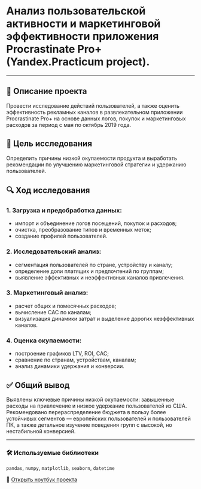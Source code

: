 # Анализ пользовательской активности и маркетинговой эффективности приложения Procrastinate Pro+ (Yandex.Practicum project).

---

## 📌 Описание проекта  
Провести исследование действий пользователей, а также оценить эффективность рекламных каналов в развлекательном приложении Procrastinate Pro+ на основе данных логов, покупок и маркетинговых расходов за период с мая по октябрь 2019 года.

## 🎯 Цель исследования  
Определить причины низкой окупаемости продукта и выработать рекомендации по улучшению маркетинговой стратегии и удержанию пользователей.

## 🔍 Ход исследования

### 1. Загрузка и предобработка данных:
- импорт и объединение логов посещений, покупок и расходов;
- очистка, преобразование типов и временных меток;
- создание профилей пользователей.

### 2. Исследовательский анализ:
- сегментация пользователей по стране, устройству и каналу;
- определение доли платящих и предпочтений по группам;
- выявление эффективных и неэффективных каналов привлечения.

### 3. Маркетинговый анализ:
- расчет общих и помесячных расходов;
- вычисление CAC по каналам;
- визуализация динамики затрат и выделение дорогих неэффективных каналов.

### 4. Оценка окупаемости:
- построение графиков LTV, ROI, CAC;
- сравнение по странам, устройствам, каналам;
- анализ динамики удержания и конверсии.

## ✅ Общий вывод  
Выявлены ключевые причины низкой окупаемости: завышенные расходы на привлечение и низкое удержание пользователей из США. Рекомендовано перераспределение бюджета в пользу более устойчивых сегментов — европейских пользователей и пользователей ПК, а также детальное изучение поведения групп с высокой, но нестабильной конверсией.

---

### 🛠 Используемые библиотеки

`pandas`, `numpy`, `matplotlib`, `seaborn`, `datetime`

📘 [Открыть ноутбук проекта](https://github.com/AlexEgorova/da-projects/blob/main/Маркетинговая%20эффективность%20App/da-business-metrics-app.ipynb)
